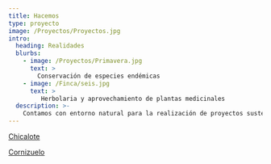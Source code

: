```yaml
---
title: Hacemos
type: proyecto
image: /Proyectos/Proyectos.jpg
intro:
  heading: Realidades
  blurbs:
    - image: /Proyectos/Primavera.jpg
      text: >
        Conservación de especies endémicas
    - image: /Finca/seis.jpg
      text: >
         Herbolaria y aprovechamiento de plantas medicinales 
  description: >-
    Contamos con entorno natural para la realización de proyectos sustentables, ecológicos de rescate de la naturaleza y tradiciones de la región.
---
```


[Chicalote](http://www.medicinatradicionalmexicana.unam.mx/apmtm/termino.php?l=3&t=argemone-mexicana)

[Cornizuelo](https://www.youtube.com/watch?v=-JR3QTtBZAw)
